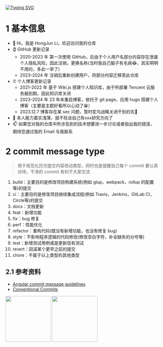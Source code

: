 <a href="https://git.io/typing-svg"><img src="https://readme-typing-svg.demolab.com?font=Fira+Code&weight=500&pause=1000&multiline=true&width=700&height=50&lines=Welcome!+I'm+Li%2C+a+young+man+who+wants+to+be+a+Geek~" alt="Typing SVG" /></a>  

# 1 基本信息

- 👋 Hi，我是 HongJun Li，欢迎访问我的仓库
- ⌚ GitHub 更新记录
  - 2020-2023 年 第一次使用 GitHub，后由于个人用户名部分内容存在泄漏个人隐私风险，因此注销，更换名称(当时我自己脑子有毛病😂，其实明明不用的，多此一举了)
  - 2023-2024 年 注销后重新创建用户，将部分内容迁移至此仓库
- ⏰ 个人博客更新记录
  - 2021-2022 年 基于 Wiki.js 搭建个人知识库，由于所部署 Tencent 云服务器到期，因此知识库关闭
  - 2023-2024 年 23 年末重启博客，依托于 git page，应用 hugo 搭建个人博客（主要是主题好看所以心动了😁）
  - 2023.12.7 博客存在某 sec 问题，暂时鸵鸟战略关闭干别的先🙈
- 🌱 本人能力着实浅薄，就不枉谈自己有xxx研究方向了
- 📫 如果您对我的仓库中所涉及到的技术想要进一步讨论或者指出我的错误，期待您通过我的 Email 与我联系

# 2 commit message type

> 用于规范化历次提交内容改动类型，同时也是提醒自己每个 commit 要认真对待，干净的 commit 有利于大家交流

1. build：主要目的是修改项目构建系统(例如 glup，webpack，rollup 的配置等)的提交
2. ci：主要目的是修改项目继续集成流程(例如 Travis，Jenkins，GitLab CI，Circle等)的提交
3. docs：文档更新
4. feat：新增功能
5. fix：bug 修复
6. perf：性能优化
7. refactor：重构代码(既没有新增功能，也没有修复 bug)
8. style：不影响程序逻辑的代码修改(修改空白字符，补全缺失的分号等)
9. test：新增测试用例或是更新现有测试
10. revert：回滚某个更早之前的提交
11. chore：不属于以上类型的其他类型

## 2.1 参考资料

- [ Angular commit message guidelines](https://github.com/angular/angular/blob/22b96b9/CONTRIBUTING.md#-commit-message-guidelines)
- [Conventional Commits](https://www.conventionalcommits.org/en/v1.0.0/)

<img align="left" style="height:150px;" src="https://github-readme-stats.vercel.app/api?username=returnToInnocence&show_icons=true&bg_color=00000000" />

<img align="left" style="height:150px;" src="https://github-readme-stats.vercel.app/api/top-langs/?username=returnToInnocence&layout=compact&theme=synthwave&hide=HTML,CSS" />



